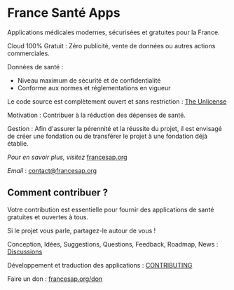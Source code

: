 # France Santé Apps 

Applications médicales modernes, sécurisées et gratuites pour la France.

Cloud 100% Gratuit : Zéro publicité, vente de données ou autres actions commerciales.

Données de santé :
- Niveau maximum de sécurité et de confidentialité
- Conforme aux normes et réglementations en vigueur

Le code source est complètement ouvert et sans restriction : [The Unlicense](LICENSE)

Motivation : Contribuer à la réduction des dépenses de santé.

Gestion : Afin d'assurer la pérennité et la réussite du projet, il est envisagé de créer une fondation ou de transférer le projet à une fondation déjà établie.

_Pour en savoir plus, visitez_ [francesap.org ](https://francesap.org)

_Email_ : contact@francesap.org

## Comment contribuer ?

Votre contribution est essentielle pour fournir des applications de santé gratuites et ouvertes à tous.

Si le projet vous parle, partagez-le autour de vous !

Conception, Idées, Suggestions, Questions, Feedback, Roadmap, News :  [Discussions](../../discussions) 

Développement et traduction des applications : [CONTRIBUTING](CONTRIBUTING.md)

Faire un don : [francesap.org/don](https://francesap.org/don)



